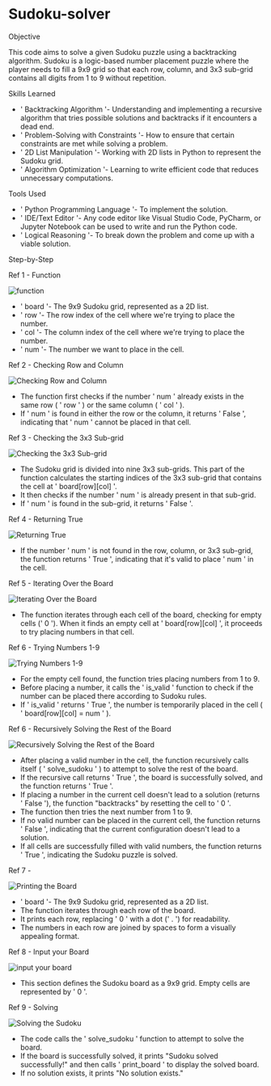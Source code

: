 # Sudoku-solver

Objective

This code aims to solve a given Sudoku puzzle using a backtracking algorithm. Sudoku is a logic-based number placement puzzle where the player needs to fill a 9x9 grid so that each row, column, and 3x3 sub-grid contains all digits from 1 to 9 without repetition.

Skills Learned

- ' Backtracking Algorithm '- Understanding and implementing a recursive algorithm that tries possible solutions and backtracks if it encounters a dead end.
- ' Problem-Solving with Constraints '- How to ensure that certain constraints are met while solving a problem.
- ' 2D List Manipulation '- Working with 2D lists in Python to represent the Sudoku grid.
- ' Algorithm Optimization '- Learning to write efficient code that reduces unnecessary computations.

Tools Used


- ' Python Programming Language '- To implement the solution.
- ' IDE/Text Editor '- Any code editor like Visual Studio Code, PyCharm, or Jupyter Notebook can be used to write and run the Python code.
- ' Logical Reasoning '- To break down the problem and come up with a viable solution.


Step-by-Step


Ref 1 - Function



![function](https://github.com/user-attachments/assets/4a799f12-9fb4-436c-9424-cb67b55dd03e)

- ' board '- The 9x9 Sudoku grid, represented as a 2D list.
- ' row '- The row index of the cell where we're trying to place the number.
- ' col '- The column index of the cell where we're trying to place the number.
- ' num '- The number we want to place in the cell.


Ref 2 - Checking Row and Column



![Checking Row and Column](https://github.com/user-attachments/assets/7d8cf3a3-f25d-487e-81f7-4c37620a8e8b)


- The function first checks if the number ' num ' already exists in the same row ( ' row ' ) or the same column ( ' col ' ).
- If  ' num ' is found in either the row or the column, it returns ' False ', indicating that ' num ' cannot be placed in that cell.

Ref 3 - Checking the 3x3 Sub-grid



![Checking the 3x3 Sub-grid](https://github.com/user-attachments/assets/ff22fe96-beb1-4c53-afca-e6c1116d4de3)



- The Sudoku grid is divided into nine 3x3 sub-grids. This part of the function calculates the starting indices of the 3x3 sub-grid that contains the cell at ' board[row][col] '.
- It then checks if the number ' num ' is already present in that sub-grid.
- If ' num ' is found in the sub-grid, it returns ' False '.

Ref 4 - Returning True


![Returning True](https://github.com/user-attachments/assets/cb21632a-cdc5-41e0-bf93-abf151ff1674)

- If the number ' num ' is not found in the row, column, or 3x3 sub-grid, the function returns ' True ', indicating that it's valid to place ' num ' in the cell.


Ref 5 - Iterating Over the Board




![Iterating Over the Board](https://github.com/user-attachments/assets/90dd9230-18d9-41a4-aab8-02db4e1dba55)


- The function iterates through each cell of the board, checking for empty cells (' 0 ').
When it finds an empty cell at ' board[row][col] ', it proceeds to try placing numbers in that cell.



Ref 6 - Trying Numbers 1-9



![Trying Numbers 1-9](https://github.com/user-attachments/assets/a86e8456-95f2-40b3-a67b-3784d59f9c8a)


- For the empty cell found, the function tries placing numbers from 1 to 9.
- Before placing a number, it calls the ' is_valid ' function to check if the number can be placed there according to Sudoku rules.
- If ' is_valid ' returns ' True ', the number is temporarily placed in the cell ( ' board[row][col] = num ' ).




Ref 6 - Recursively Solving the Rest of the Board




![Recursively Solving the Rest of the Board](https://github.com/user-attachments/assets/d7d50f26-7eb3-4dd4-86ae-6e0535d5eec0)


- After placing a valid number in the cell, the function recursively calls itself ( ' solve_sudoku ' ) to attempt to solve the rest of the board.
- If the recursive call returns ' True ', the board is successfully solved, and the function returns ' True '.
- If placing a number in the current cell doesn't lead to a solution (returns ' False '), the function "backtracks" by resetting the cell to ' 0 '.
- The function then tries the next number from 1 to 9.
- If no valid number can be placed in the current cell, the function returns ' False ', indicating that the current configuration doesn't lead to a solution.
- If all cells are successfully filled with valid numbers, the function returns ' True ', indicating the Sudoku puzzle is solved.




Ref 7 - 



![Printing the Board](https://github.com/user-attachments/assets/0b95c65e-8882-4baa-be57-415b2f247675)



- ' board '- The 9x9 Sudoku grid, represented as a 2D list.
- The function iterates through each row of the board.
- It prints each row, replacing ' 0 ' with a dot (' . ') for readability.
- The numbers in each row are joined by spaces to form a visually appealing format.




Ref 8 - Input your Board



![input your board](https://github.com/user-attachments/assets/affa5024-a068-4afb-ba90-6d868b77b395)


- This section defines the Sudoku board as a 9x9 grid. Empty cells are represented by ' 0 '.



Ref 9 - Solving 





![Solving the Sudoku](https://github.com/user-attachments/assets/68919b7a-d143-4710-800a-eca446feae4b)



- The code calls the ' solve_sudoku ' function to attempt to solve the board.
- If the board is successfully solved, it prints "Sudoku solved successfully!" and then calls ' print_board ' to display the solved board.
- If no solution exists, it prints "No solution exists."













